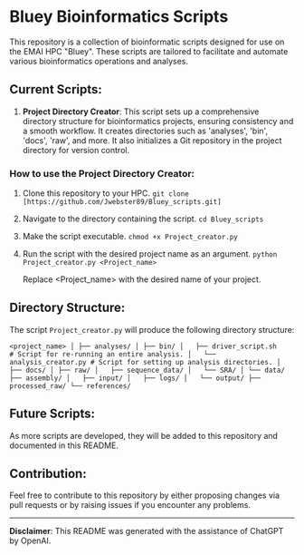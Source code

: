 # Bluey Bioinformatics Scripts

This repository is a collection of bioinformatic scripts designed for use on the EMAI HPC "Bluey". These scripts are tailored to facilitate and automate various bioinformatics operations and analyses.

## Current Scripts:

1. **Project Directory Creator**: This script sets up a comprehensive directory structure for bioinformatics projects, ensuring consistency and a smooth workflow. It creates directories such as 'analyses', 'bin', 'docs', 'raw', and more. It also initializes a Git repository in the project directory for version control. 

### How to use the Project Directory Creator:

1. Clone this repository to your HPC.
   `
   git clone [https://github.com/Jwebster89/Bluey_scripts.git]
   `

2. Navigate to the directory containing the script.
   `
   cd Bluey_scripts
   `

3. Make the script executable.
   `
   chmod +x Project_creator.py
   `

4. Run the script with the desired project name as an argument.
   `
   python Project_creator.py <Project_name>
   `

   Replace <Project_name> with the desired name of your project.

## Directory Structure:

The script `Project_creator.py` will produce the following directory structure:

`
<project_name>
│
├── analyses/
│
├── bin/
│   ├── driver_script.sh    # Script for re-running an entire analysis.
│   └── analysis_creator.py # Script for setting up analysis directories.
│
├── docs/
│
├── raw/
│   ├── sequence_data/
│   └── SRA/
│
└── data/
    ├── assembly/
    │   ├── input/
    │   ├── logs/
    │   └── output/
    ├── processed_raw/
    └── references/
`

## Future Scripts:

As more scripts are developed, they will be added to this repository and documented in this README.

## Contribution:

Feel free to contribute to this repository by either proposing changes via pull requests or by raising issues if you encounter any problems.


---

**Disclaimer**: This README was generated with the assistance of ChatGPT by OpenAI.

